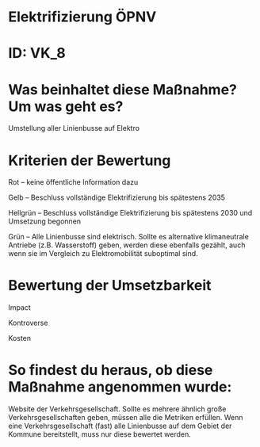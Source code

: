# Elektrifizierung ÖPNV
# ID: VK_8
# Was beinhaltet diese Maßnahme? Um was geht es?

Umstellung aller Linienbusse auf Elektro

# Kriterien der Bewertung

Rot – keine öffentliche Information dazu

Gelb – Beschluss vollständige Elektrifizierung bis spätestens 2035

Hellgrün – Beschluss vollständige Elektrifizierung bis spätestens 2030 und Umsetzung begonnen

Grün – Alle Linienbusse sind elektrisch. Sollte es alternative klimaneutrale Antriebe (z.B. Wasserstoff) geben, werden diese ebenfalls gezählt, auch wenn sie im Vergleich zu Elektromobilität suboptimal sind.

# Bewertung der Umsetzbarkeit

Impact

Kontroverse

Kosten

# So findest du heraus, ob diese Maßnahme angenommen wurde:
Website der Verkehrsgesellschaft. Sollte es mehrere ähnlich große Verkehrsgesellschaften geben, müssen alle die Metriken erfüllen. Wenn eine Verkehrsgesellschaft (fast) alle Linienbusse auf dem Gebiet der Kommune bereitstellt, muss nur diese bewertet werden.
